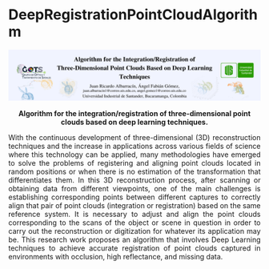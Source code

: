 # DeepRegistrationPointCloudAlgorithm

<img src="BannerDeepIntegration.png">
<p align="center"><strong>Algorithm for the integration/registration of three-dimensional point clouds based on deep learning techniques.</strong><p/>

<p align="justify">With the continuous development of three-dimensional (3D) reconstruction techniques and the increase in applications across various fields of science where this technology can be applied, many methodologies have emerged to solve the problems of registering and aligning point clouds located in random positions or when there is no estimation of the transformation that differentiates them. In this 3D reconstruction process, after scanning or obtaining data from different viewpoints, one of the main challenges is establishing corresponding points between different captures to correctly align that pair of point clouds (integration or registration) based on the same reference system. It is necessary to adjust and align the point clouds corresponding to the scans of the object or scene in question in order to carry out the reconstruction or digitization for whatever its application may be. This research work proposes an algorithm that involves Deep Learning techniques to achieve accurate registration of point clouds captured in environments with occlusion, high reflectance, and missing data.<p/>

